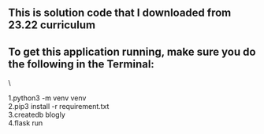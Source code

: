 ## This is solution code that I downloaded from 23.22 curriculum
## To get this application running, make sure you do the following in the Terminal: 
\

1.python3 -m venv venv\
2.pip3 install -r requirement.txt\
3.createdb blogly\
4.flask run
